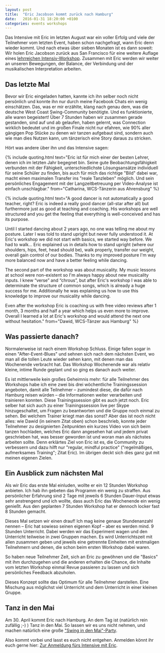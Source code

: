 ```yaml
---
layout: post
title:  "Eric Jacobson kommt zurück nach Hamburg"
date:   2016-01-31 18:20:00 +0100
categories: events workshops
---
```

Das Intensive mit Eric im letzten August war ein voller Erfolg und viele der Teilnehmer vom letzten Event, haben schon nachgefragt, wann Eric denn wieder kommt. Und nach etwas über sieben Monaten ist es dann soweit: Wir holen Eric Jacobson zurück aus San Francisco für eine weitere Auflage eines [lehrreichen Intensiv-Workshop](https://www.facebook.com/events/525957427586577). Zusammen mit Eric werden wir weiter an unseren Bewegungen, der Balance, der Verbindung und der musikalischen Interpretation arbeiten.

## Das letzte Mal

Bevor wir Eric eingeladen hatten, kannte ich ihn selber noch nicht persönlich und konnte ihn nur durch meine Facebook Chats ein wenig einschätzen. Das, was er mir erzählte, klang nach genau dem, was die deutsche West Coast Swing-Community benötigte. Und es funktionierte, alle waren begeistert! Über 7 Stunden haben wir zusammen gerade gestanden, sind auf und ab gelaufen, haben gelernt, was Connection wirklich bedeutet und im großen Finale nicht nur efahren, wie 90% aller gängigen Pop Stücke zu denen wir tanzen aufgebaut sind, sondern auch wie man dies Nutzen kann, um tänzerisch eine Story daraus zu stricken.

Hört was andere über ihn und das Intensive sagen:

{% include quoting.html text="Eric ist für mich einer der besten Lehrer, denen ich im letzten Jahr begegnet bin. Seine gute Beobachtungsfähigkeit verbunden mit der Fähigkeit, unterschiedlichste Lösungsansätze individuell für seine Schüler zu finden, bis auch für mich das richtige \"Bild\" dabei war, macht einen maximalen Transfer ins \"reale Tanzleben\" möglich. Und sein persönliches Engagement mit der Langzeitbetreuung per Video-Analyse ist einfach unschlagbar." from="Catharina, WCS-Tänzerin aus Ahrensburg" %}

{% include quoting.html text="A good dancer is not automatically a good teacher, right? Eric is indeed a really good dancer (all-star after all) but furthermore just as good at teaching and coaching. His workshops are well structured and you get the feeling that everything is well-conceived and has its purpose.

Until I started dancing about 2 years ago, no one was telling me about my posture. Later I was told to stand upright but never fully understood it. At Eric's workshop we did not start with basics, we started way before. We had to walk… Eric explained us in details how to stand upright (where our shoulders, hips, feet, head should be), walk properly, transfer our weight, overall gain control of our bodies. Thanks to my improved posture I'm way more balanced now and have a better feeling while dancing.

The second part of the workshop was about musicality. My music lessons at school were non-existent so I'm always happy about new musicality inputs. I knew “verse” and “chrous”, but after Eric's workshop I was able to determinate the structure of common songs, which is already a huge success for me. Additionally he was explaining us how to use this knowledge to improve our musicality while dancing.

Even after the workshop Eric is coaching us with free video reviews after 1 month, 3 months and half a year which helps us even more to improve. Overall I learned a lot at Eric's workshop and would attend the next one without hesitation." from="Dawid, WCS-Tänzer aus Hamburg" %}


## Was passierte danach?

Normalerweise ist nach einem Workshop Schluss. Einige fallen sogar in einen "After-Event-Blues" und sehnen sich nach dem nächsten Event, wo man all die tollen Leute wieder sehen kann, mit denen man das Wochenende verbracht hat. Das Workshop Wochenende war als relativ kleine, intime Runde geplant und so ging es danach auch weiter.

Es ist mittlerweile kein großes Geheimnis mehr: für alle Teilnehmer des Workshops habe ich eine zwei bis drei wöchentliche Trainingssession angeboten, damit alle Teilnehmer – zumindest diese, die dafür nach Hamburg reisen würden – die Informationen weiter verarbeiten und trainieren konnten. Diese Trainingssession gibt es auch jetzt noch. Eric selber hat sich auch zu einer Trainingssession live per Skype hinzugeschaltet, um Fragen zu beantworten und die Gruppe noch einmal zu sehen. Bei welchem Trainer kriegt man das sonst? Aber das ist noch nicht alles: wie Dawid (in seinem Zitat oben) schon beschrieb, konnte jeder Teilnehmer zu designierten Zeitpunkten ein kurzes Video von sich beim tanzen hochladen, welches Eric dann angesehen hat und jedem privat geschrieben hat, was besser geworden ist und woran man als nächstes arbeiten sollte. Denn erklärtes Ziel von Eric ist es, die Community zu verbessern und dazu hilft nur "regular, mindful practice" ("regelmäßiges, aufmerksames Training"; Zitat Eric). Im übrigen deckt sich dies ganz gut mit meinen eigenen Zielen.

## Ein Ausblick zum nächsten Mal

Als wir Eric das erste Mal einluden, wollte er ein 12 Stunden Workshop anbieten. Ich hab ihn gebeten das Programm ein wenig zu straffen. Aus persönlicher Erfahrung sind 2 Tage mit jeweils 6 Stunden Dauer-Input etwas sehr anstrengend und ich wollte, dass auch Eric das Wochenende ein wenig genießt. Aus den geplanten 7 Stunden Workshop hat er dennoch locker fast 8 Stunden gemacht.

Dieses Mal setzen wir einen drauf! Ich mag keine genaue Stundenanzahl nennen – Eric hat sowieso seinen eigenen Kopf – aber es werden mind. 9 Stunden Unterricht. Dabei werden wir das Experiment wagen und den Unterricht teilweise in zwei Gruppen machen. Es wird Unterrichtszeit mit allen zusammen geben und jeweils eine getrennte Einheiten mit erstmaligen Teilnehmern und denen, die schon beim ersten Workshop dabei waren.

So haben neue Teilnehmer Zeit, sich an Eric zu gewöhnen und die "Basics" mit ihm durchzugehen und die anderen erhalten die Chance, die Inhalte vom letzten Workshop einmal Revue passieren zu lassen und sich persönliches Feedback abzuholen.

Dieses Konzept sollte das Optimum für alle Teilnehmer darstellen. Eine Mischung aus möglichst viel Unterricht und dem Unterricht in einer kleinen Gruppe.

## Tanz in den Mai

Am 30. April kommt Eric nach Hamburg. An dem Tag ist (natürlich rein zufällig ;-) ) Tanz in den Mai. So lassen wir es uns nicht nehmen, und machen natürlich eine große ["Swing in den Mai"-Party](https://www.facebook.com/events/562890413879973/).

Also kommt vorbei und lasst es euch nicht entgehen. Anmelden könnt ihr euch gerne hier: [Zur Anmeldung fürs Intensive mit Eric](/events/eric-intensive-2016/#anmeldung).

